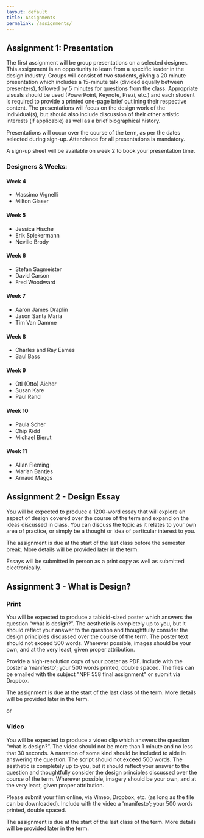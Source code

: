 ```yaml
---
layout: default
title: Assignments
permalink: /assignments/
---
```


## Assignment 1: Presentation

The first assignment will be group presentations on a selected designer. This assignment is an opportunity to learn from a specific leader in the design industry. Groups will consist of two students, giving a 20 minute presentation which includes a 15-minute talk (divided equally between presenters), followed by 5 minutes for questions from the class. Appropriate visuals should be used (PowerPoint, Keynote, Prezi, etc.) and each student is required to provide a printed one-page brief outlining their respective content. The presentations will focus on the design work of the individual(s), but should also include discussion of their other artistic interests (if applicable) as well as a brief biographical history.

Presentations will occur over the course of the term, as per the dates selected during sign-up. Attendance for all presentations is mandatory. 

A sign-up sheet will be available on week 2 to book your presentation time. 
 
### Designers & Weeks: 

#### Week 4 
- Massimo Vignelli
- Milton Glaser

#### Week 5 
- Jessica Hische
- Erik Spiekermann
- Neville Brody

#### Week 6 
- Stefan Sagmeister
- David Carson
- Fred Woodward

#### Week 7 
- Aaron James Draplin
- Jason Santa Maria
- Tim Van Damme

#### Week 8 
- Charles and Ray Eames
- Saul Bass

#### Week 9 
- Otl (Otto) Aicher
- Susan Kare
- Paul Rand

#### Week 10 
- Paula Scher
- Chip Kidd
- Michael Bierut

#### Week 11 
- Allan Fleming
- Marian Bantjes
- Arnaud Maggs

## Assignment 2 - Design Essay

You will be expected to produce a 1200-word essay that will explore an aspect of design covered over the course of the term and expand on the ideas discussed in class. You can discuss the topic as it relates to your own area of practice, or simply be a thought or idea of particular interest to you. 

The assignment is due at the start of the last class before the semester break. More details will be provided later in the term.

Essays will be submitted in person as a print copy as well as submitted electronically.

## Assignment 3 - What is Design?

### Print

You will be expected to produce a tabloid-sized poster which answers the question “what is design?”. The aesthetic is completely up to you, but it should reflect your answer to the question and thoughtfully consider the design principles discussed over the course of the term. The poster text  should not exceed 500 words. Wherever possible, images should be your own, and at the very least, given proper attribution.

Provide a high-resolution copy of your poster as PDF. Include with the poster a 'manifesto'; your 500 words printed, double spaced. The files can be emailed with the subject "NPF 558 final assignment" or submit via Dropbox.

The assignment is due at the start of the last class of the term. More details will be provided later in the term.

or 

### Video

You will be expected to produce a video clip which answers the question “what is design?”. The video should not be more than 1 minute and no less that 30 seconds. A narration of some kind should be included to aide in answering the question. The script should not exceed 500 words. The aesthetic is completely up to you, but it should reflect your answer to the question and thoughtfully consider the design principles discussed over the course of the term. Wherever possible, imagery should be your own, and at the very least, given proper attribution.

Please submit your film online, via Vimeo, Dropbox, etc. (as long as the file can be downloaded). Include with the video a 'manifesto'; your 500 words printed, double spaced.

The assignment is due at the start of the last class of the term. More details will be provided later in the term.
 
